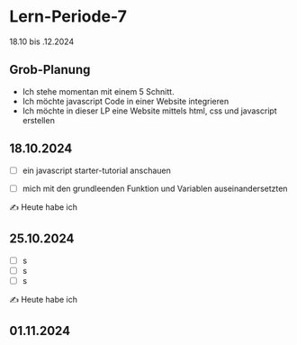 # Lern-Periode-7

18.10 bis .12.2024

## Grob-Planung

- Ich stehe momentan mit einem 5 Schnitt.
- Ich möchte javascript Code in einer Website integrieren
- Ich möchte in dieser LP eine Website mittels html, css und javascript erstellen

## 18.10.2024

- [ ] ein javascript starter-tutorial anschauen
- [ ] mich mit den grundleenden Funktion und Variablen auseinandersetzten


✍️ Heute habe ich 

## 25.10.2024

- [ ] s
- [ ] s
- [ ] s

✍️ Heute habe ich 

## 01.11.2024
